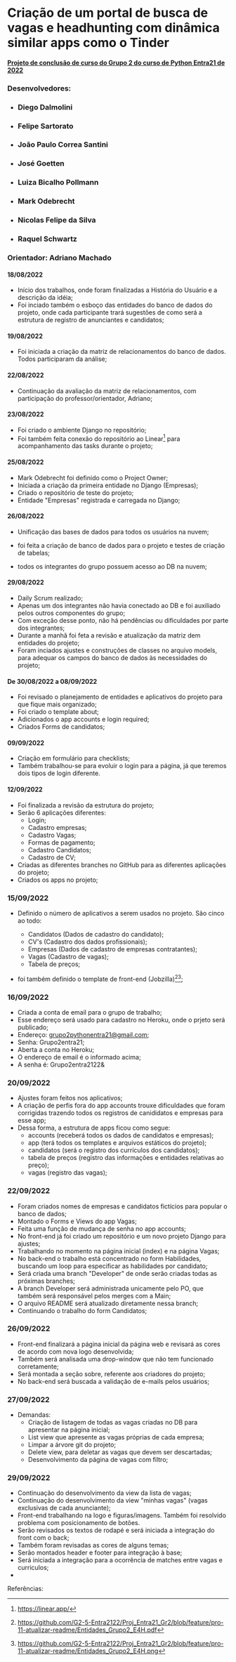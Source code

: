 # Criação de um portal de busca de vagas e headhunting com dinâmica similar apps como o Tinder

#### <u>Projeto de conclusão de curso do Grupo 2 do curso de Python Entra21 de 2022</u>

### Desenvolvedores:
- ### Diego Dalmolini
- ### Felipe Sartorato
- ### João Paulo Correa Santini
- ### José Goetten
- ### Luiza Bicalho Pollmann
- ### Mark Odebrecht
- ### Nicolas Felipe da Silva
- ### Raquel Schwartz

### Orientador: Adriano Machado

#### 18/08/2022

- Início dos trabalhos, onde foram finalizadas a História do Usuário e a descrição da idéia;
- Foi inciado também o esboço das entidades do banco de dados do projeto, onde cada participante trará sugestões de como será a estrutura de registro de anunciantes e candidatos;

#### 19/08/2022

- Foi iniciada a criação da matriz de relacionamentos do banco de dados. Todos participaram da análise;

#### 22/08/2022

- Continuação da avaliação da matriz de relacionamentos, com participação do professor/orientador, Adriano;

#### 23/08/2022

- Foi criado o ambiente Django no repositório;
- Foi também feita conexão do repositório ao Linear[^1] para acompanhamento das tasks durante o projeto;

#### 25/08/2022

- Mark Odebrecht foi definido como o Project Owner;
- Iniciada a criação da primeira entidade no Django (Empresas);
- Criado o repositório de teste do projeto;
- Entidade "Empresas" registrada e carregada no Django;
  
#### 26/08/2022

- Unificação das bases de dados para todos os usuários na nuvem;
- foi feita a criação de banco de dados para o projeto e testes de criação de tabelas;

- todos os integrantes do grupo possuem acesso ao DB na nuvem;

#### 29/08/2022

- Daily Scrum realizado;
- Apenas um dos integrantes não havia conectado ao DB e foi auxiliado pelos outros componentes do grupo;
- Com exceção desse ponto, não há pendências ou dificuldades por parte dos integrantes;
- Durante a manhã foi feta a revisão e atualização da matriz dem entidades do projeto;
- Foram inciados ajustes e construções de classes no arquivo models, para adequar os campos do banco de dados às necessidades do projeto;
  

#### De 30/08/2022 a 08/09/2022

- Foi revisado o planejamento de entidades e aplicativos do projeto para que fique mais organizado;
- Foi criado o template about;
- Adicionados o app accounts e login required;
- Criados Forms de candidatos;

#### 09/09/2022

- Criação em formulário para checklists;
- Também trabalhou-se para evoluir o login para a página, já que teremos dois tipos de login diferente.

#### 12/09/2022

- Foi finalizada a revisão da estrutura do projeto;
- Serão 6 aplicações diferentes:
  - Login;
  - Cadastro empresas;
  - Cadastro Vagas;
  - Formas de pagamento;
  - Cadastro Candidatos;
  - Cadastro de CV;
- Criadas as diferentes branches no GitHub para as diferentes aplicações do projeto;
- Criados os apps no projeto;

### 15/09/2022

- Definido o número de aplicativos a serem usados no projeto. São cinco ao todo:
  - Candidatos (Dados de cadastro do candidato);
  - CV's (Cadastro dos dados profissionais);
  - Empresas (Dados de cadastro de empresas contratantes);
  - Vagas (Cadastro de vagas);
  - Tabela de preços;

- foi também definido o template de front-end (Jobzilla)[^2][^3];

### 16/09/2022

- Criada a conta de email para o grupo de trabalho;
- Esse endereço será usado para cadastro no Heroku, onde o prjeto será publicado;
- Endereço: grupo2pythonentra21@gmail.com;
- Senha: Grupo2entra21;
- Aberta a conta no Heroku;
- O endereço de email é o informado acima;
- A senha é: Grupo2entra2122&


### 20/09/2022

- Ajustes foram feitos nos aplicativos;
- A criação de perfis fora do app accounts trouxe dificuldades que foram corrigidas trazendo todos os registros de canididatos e empresas para esse app;
- Dessa forma, a estrutura de apps ficou como segue:
  - accounts (receberá todos os dados de candidatos e empresas);
  - app (terá todos os templates e arquivos estáticos do projeto);
  - candidatos (será o registro dos currículos dos candidatos);
  - tabela de preços (registro das informações e entidades relativas ao preço);
  - vagas (registro das vagas);


### 22/09/2022

- Foram criados nomes de empresas e candidatos fictícios para popular o banco de dados;
- Montado o Forms e Views do app Vagas;
- Feita uma função de mudança de senha no app accounts;
- No front-end já foi criado um repositório e um novo projeto Django para ajustes;
- Trabalhando no momento na página inicial (index) e na página Vagas;
- No back-end o trabalho está concentrado no form Habilidades, buscando um loop para especificar as habilidades por candidato;
- Será criada uma branch "Developer" de onde serão criadas todas as próximas branches;
- A branch Developer será administrada unicamente pelo PO, que também será responsável pelos merges com a Main;
- O arquivo README será atualizado diretamente nessa branch;
- Continuando o trabalho do form Candidatos;


### 26/09/2022
- Front-end finalizará a página inicial da página web e revisará as cores de acordo com nova logo desenvolvida;
- Também será analisada uma drop-window que não tem funcionado corretamente;
- Será montada a seção sobre, referente aos criadores do projeto;
- No back-end será buscada a validação de e-mails pelos usuários;


### 27/09/2022

- Demandas:
  - Criação de listagem de todas as vagas criadas no DB para apresentar na página inicial;
  - List view que apresente as vagas próprias de cada empresa;
  - Limpar a árvore git do projeto;
  - Delete view, para deletar as vagas que devem ser descartadas;
  - Desenvolvimento da página de vagas com filtro;


### 29/09/2022

- Continuação do desenvolvimento da view da lista de vagas;
- Continuação do desenvolvimento da view "minhas vagas" (vagas exclusivas de cada anunciante);
- Front-end trabalhando na logo e figuras/imagens. Também foi resolvido problema com posicionamento de botões.
- Serão revisados os textos de rodapé e será iniciada a integração do front com o back;
- Também foram revisadas as cores de alguns temas;
- Serão montados header e footer para integração à base;
- Será iniciada a integração para a ocorrência de matches entre vagas e curriculos;
- 


  


Referências:
[^1]: https://linear.app/
[^2]: https://github.com/G2-5-Entra2122/Proj_Entra21_Gr2/blob/feature/pro-11-atualizar-readme/Entidades_Grupo2_E4H.pdf
[^3]: https://github.com/G2-5-Entra2122/Proj_Entra21_Gr2/blob/feature/pro-11-atualizar-readme/Entidades_Grupo2_E4H.png